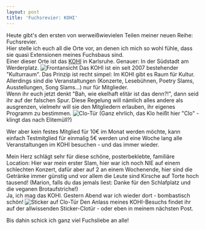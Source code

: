 ```yaml
---
layout: post
title: 'Fuchsrevier: KOHI'
---
```


Heute gibt's den ersten von werweißwievielen Teilen meiner neuen Reihe: Fuchsrevier.  
Hier stelle ich euch all die Orte vor, an denen ich mich so wohl fühle, dass sie quasi Extensionen meines Fuchsbaus sind.  
Einer dieser Orte ist das [KOHI](www.kohi.de) in Karlsruhe. Genauer: In der Südstadt am Werderplatz.
![Frontansicht](http://farm6.staticflickr.com/5548/11364017404_f68ed7636d_c.jpg "Kohi-Front")
Das KOHI ist ein seit 2007 bestehender "Kulturraum". Das Prinzip ist recht simpel: Im KOHI gibt es Raum für Kultur. Allerdings sind die Veranstaltungen (Konzerte, Lesebühnen, Poetry Slams, Ausstellungen, Song Slams...) nur für Mitglieder.  
Wenn ihr euch jetzt denkt "Bah, wie ekelhaft elitär ist das denn?!", dann seid ihr auf der falschen Spur. Diese Regelung will nämlich alles andere als ausgrenzen, vielmehr will sie den Mitgliedern erlauben, ihr eigenes Programm zu bestimmen. 
![Clo-Tür](http://farm4.staticflickr.com/3670/11364018284_706a3b56a2_c.jpg "Clo")
(Ganz ehrlich, das Klo heißt hier "Clo" - klingt das nach Elitemüll?)  

Wer aber kein festes Mitglied für 10€ im Monat werden möchte, kann einfach Testmitglied für einmalig 5€ werden und eine Woche lang alle Veranstaltungen im KOHI besuchen - und das immer wieder.  

Mein Herz schlägt sehr für diese schöne, posterbeklebte, familiäre Location: Hier war mein erster Slam, hier war ich noch NIE auf einem schlechten Konzert, dafür aber auf 2 an einem Wochenende, hier sind die Getränke immer günstig und vor allem die Leute sind Kirsche auf Torte hoch tausend! (Marion, falls du das jemals liest: Danke für den Schlafplatz und die veganen Brotaufstriche!)  
Ja, ich mag das KOHI. Gestern Abend war ich wieder dort - bombastisch schön! 
![Sticker auf Clo-Tür](http://farm8.staticflickr.com/7329/11363988866_3b66e53b5d_c.jpg "Stickerchaos")
Den Anlass meines KOHI-Besuchs findet ihr auf der allwissenden Sticker-Clotür - oder eben in meinem nächsten Post.  

Bis dahin schick ich ganz viel Fuchsliebe an alle!